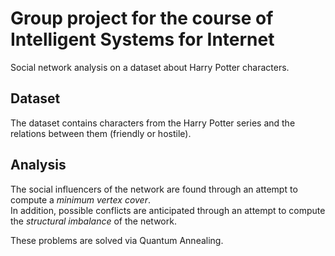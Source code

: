 # Group project for the course of Intelligent Systems for Internet

Social network analysis on a dataset about Harry Potter characters.

## Dataset

The dataset contains characters from the Harry Potter series and the relations between them (friendly or hostile).

## Analysis

<p>
The social influencers of the network are found through an attempt to compute a <i>minimum vertex cover</i>.
<br>
In addition, possible conflicts are anticipated through an attempt to compute the <i>structural imbalance</i> of the
network.
</p>
These problems are solved via Quantum Annealing.